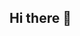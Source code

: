 ## Hi there 👋

<!--
**pm-Andrew/pm-Andrew** is a ✨ _special_ ✨ repository because its `README.md` (this file) appears on your GitHub profile.

Hello! 👋🏻 My name is Andrew Sabourin, and I am attending Clark College for my Web Development AA to then pursue a BAS in Cybersecurity. 
I have a large interest in decision-making, note capturing, AI, and much more! If I am not at my computer, I am either reading about 
history, philosophy

Here are some ideas to get you started:

- 🔭 I’m currently working on ...
My AAT in Web Development skills

- 🌱 I’m currently learning ...
  JavaScript, Figma-based web/app design, in-class
  Git and Docker, on the side
  
- 👯 I’m looking to collaborate on ...
- 🤔 I’m looking for help with ...
- 💬 Ask me about ...
- 📫 How to reach me: ...
- 😄 Pronouns: ...
he/him
- ⚡ Fun fact: ...
I want to get back into PC Gaming just to play Skyrim for the 6th time. Khajit does have the wares.
-->

